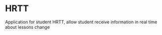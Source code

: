 # HRTT
Application for student HRTT, allow student receive information in real time about lessons change
